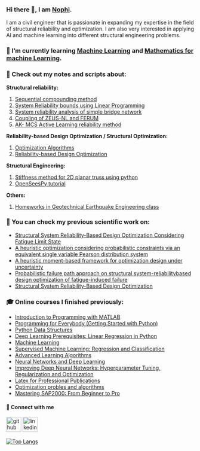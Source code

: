 ### Hi there 👋, I am [Nophi](https://www.linkedin.com/in/nophi-biton/).
I am a civil engineer that is passionate in expanding my expertise in the field of structural reliability and optimization. I am also very interested in applying AI and machine learning into different structural engineering problems.


### 🌱 I’m currently learning [Machine Learning](https://www.coursera.org/learn/machine-learning/home/info) and [Mathematics for machine Learning](https://www.coursera.org/learn/linear-algebra-machine-learning/home/info). 

### 👀 Check out my notes and scripts about:

**Structural reliability:**
1. [Sequential compounding method](https://github.com/nophibiton/Struct_Reliability/tree/main/SCM)
2. [System Reliability bounds using Linear Programming](https://github.com/nophibiton/Struct_Reliability/tree/main/system-reliability-using-LP)
3. [System reliability analysis of simple bridge network](https://github.com/nophibiton/Struct_Reliability/tree/main/a-simple-bridge-network-example)
4. [Coupling of ZEUS-NL and FERUM](https://github.com/nophibiton/Struct_Reliability/tree/main/ZEUS-NL-and-FERUM-coupling)
5. [AK- MCS Active Learning reliability method](https://github.com/nophibiton/Struct_Reliability/tree/main/AK_MCS)

**Reliability-based Design Optimization / Structural Optimization:**
1. [Optimization Algorithms](https://github.com/nophibiton/optimization-algorithms/tree/main)
2. [Reliability-based Design Optimization](https://github.com/nophibiton/RBDO-Matlab-Double-Loop.git)

**Structural Engineering:**
1. [Stiffness method for 2D planar truss using python](https://github.com/nophibiton/Truss-Analysis-Ten-Bar-Truss/tree/main)
2. [OpenSeesPy tutorial](https://github.com/nophibiton/openseespy-tutorials/tree/main)
   
**Others:**
1. [Homeworks in Geotechnical Earthquake Engineering class](https://github.com/nophibiton/geotechnical-earthquake-engg)


### 📝 You can check my previous scientific work on:
- [Structural System Reliability-Based Design Optimization Considering Fatigue Limit State](https://www.techno-press.org/content/?page=article&journal=sss&volume=33&num=3&ordernum=1)
- [A heuristic optimization considering probabilistic constraints via an equivalent single variable Pearson distribution system](https://doi.org/10.1016/j.asoc.2019.03.021)
- [A heuristic moment-based framework for optimization design under uncertainty](https://doi.org/10.1007/s00366-019-00759-4)
- [Probabilistic failure path approach on structural system-reliabilitybased design optimization of fatigue-induced failure](http://www.tara.tcd.ie/bitstream/handle/2262/103435/submission_358.pdf?sequence=1)
- [Structural System Reliability-Based Design Optimization](http://www.i-asem.org/publication_conf/asem23/4.SS/1.MS/[0109].pdf)

### :mortar_board: Online courses I finished previously:
- [Introduction to Programming with MATLAB](https://coursera.org/share/8d0c99e4ccdb938b4bedaa2b8358a97b)
- [Programming for Everybody (Getting Started with Python)](https://coursera.org/share/50a467079495825ea0e3225e74cf3b34)
- [Python Data Structures](https://coursera.org/share/e3e968b333cb1c9e3b76e56591e81b5d)
- [Deep Learning Prerequisites: Linear Regression in Python](https://www.udemy.com/certificate/UC-5582e073-bac0-4006-925e-461f35baab8f/)
- [Machine Learning](https://coursera.org/share/44522c5899e3541c52f460e8a39642e2)
- [Supervised Machine Learning: Regression and Classification](https://coursera.org/share/98ebb0aa4585e60ed57d8cc7eaaa54f5)
- [Advanced Learning Algorithms](https://coursera.org/share/7f040234294485e04d8a3618fbba8cf1)
- [Neural Networks and Deep Learning](https://coursera.org/share/207203c152aa3983b44cc5b9da413b5b)
- [Improving Deep Neural Networks: Hyperparameter Tuning, Regularization and Optimization](https://coursera.org/share/245366a0d3e74c428d8a3629e0c72e2d)
- [Latex for Professional Publications](https://www.udemy.com/certificate/UC-a8ffe252-109f-4778-a77f-edbfebdf9469/)
- [Optimization probles and algorithms](https://www.udemy.com/certificate/UC-ea728e66-cb96-4522-aa66-e5567ee784a7/)
- [Mastering SAP2000: From Beginner to Pro](https://www.udemy.com/certificate/UC-01e89666-de1d-466b-9714-5b8ab49f1138/)

#### 🔗 Connect with me
[<img src='https://cdn.jsdelivr.net/npm/simple-icons@3.0.1/icons/github.svg' alt='github' height='40'>](https://github.com/nophibiton)  [<img src='https://cdn.jsdelivr.net/npm/simple-icons@3.0.1/icons/linkedin.svg' alt='linkedin' height='40'>](https://www.linkedin.com/in/nophi-biton/)  

[![Top Langs](https://github-readme-stats.vercel.app/api/top-langs/?username=nophibiton)](https://github.com/anuraghazra/github-readme-stats)

